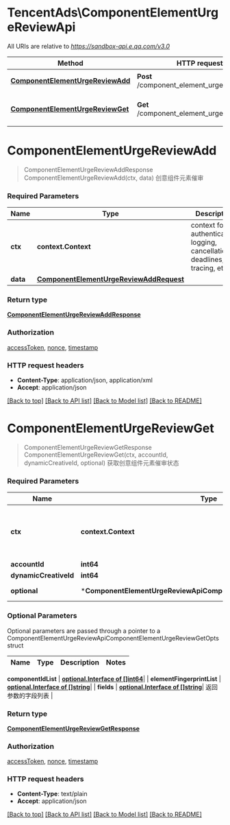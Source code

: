 # TencentAds\ComponentElementUrgeReviewApi

All URIs are relative to *https://sandbox-api.e.qq.com/v3.0*

Method | HTTP request | Description
------------- | ------------- | -------------
[**ComponentElementUrgeReviewAdd**](ComponentElementUrgeReviewApi.md#ComponentElementUrgeReviewAdd) | **Post** /component_element_urge_review/add | 创意组件元素催审
[**ComponentElementUrgeReviewGet**](ComponentElementUrgeReviewApi.md#ComponentElementUrgeReviewGet) | **Get** /component_element_urge_review/get | 获取创意组件元素催审状态


# **ComponentElementUrgeReviewAdd**
> ComponentElementUrgeReviewAddResponse ComponentElementUrgeReviewAdd(ctx, data)
创意组件元素催审

### Required Parameters

Name | Type | Description  | Notes
------------- | ------------- | ------------- | -------------
 **ctx** | **context.Context** | context for authentication, logging, cancellation, deadlines, tracing, etc.
  **data** | [**ComponentElementUrgeReviewAddRequest**](ComponentElementUrgeReviewAddRequest.md)|  | 

### Return type

[**ComponentElementUrgeReviewAddResponse**](ComponentElementUrgeReviewAddResponse.md)

### Authorization

[accessToken](../README.md#accessToken), [nonce](../README.md#nonce), [timestamp](../README.md#timestamp)

### HTTP request headers

 - **Content-Type**: application/json, application/xml
 - **Accept**: application/json

[[Back to top]](#) [[Back to API list]](../README.md#documentation-for-api-endpoints) [[Back to Model list]](../README.md#documentation-for-models) [[Back to README]](../README.md)

# **ComponentElementUrgeReviewGet**
> ComponentElementUrgeReviewGetResponse ComponentElementUrgeReviewGet(ctx, accountId, dynamicCreativeId, optional)
获取创意组件元素催审状态

### Required Parameters

Name | Type | Description  | Notes
------------- | ------------- | ------------- | -------------
 **ctx** | **context.Context** | context for authentication, logging, cancellation, deadlines, tracing, etc.
  **accountId** | **int64**|  | 
  **dynamicCreativeId** | **int64**|  | 
 **optional** | ***ComponentElementUrgeReviewApiComponentElementUrgeReviewGetOpts** | optional parameters | nil if no parameters

### Optional Parameters
Optional parameters are passed through a pointer to a ComponentElementUrgeReviewApiComponentElementUrgeReviewGetOpts struct

Name | Type | Description  | Notes
------------- | ------------- | ------------- | -------------


 **componentIdList** | [**optional.Interface of []int64**](int64.md)|  | 
 **elementFingerprintList** | [**optional.Interface of []string**](string.md)|  | 
 **fields** | [**optional.Interface of []string**](string.md)| 返回参数的字段列表 | 

### Return type

[**ComponentElementUrgeReviewGetResponse**](ComponentElementUrgeReviewGetResponse.md)

### Authorization

[accessToken](../README.md#accessToken), [nonce](../README.md#nonce), [timestamp](../README.md#timestamp)

### HTTP request headers

 - **Content-Type**: text/plain
 - **Accept**: application/json

[[Back to top]](#) [[Back to API list]](../README.md#documentation-for-api-endpoints) [[Back to Model list]](../README.md#documentation-for-models) [[Back to README]](../README.md)


